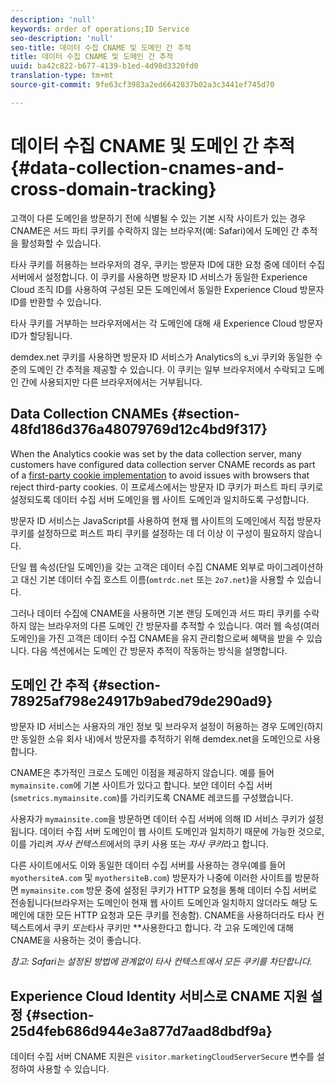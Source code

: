 ```yaml
---
description: 'null'
keywords: order of operations;ID Service
seo-description: 'null'
seo-title: 데이터 수집 CNAME 및 도메인 간 추적
title: 데이터 수집 CNAME 및 도메인 간 추적
uuid: ba42c822-b677-4139-b1ed-4d98d3320fd0
translation-type: tm+mt
source-git-commit: 9fe63cf3983a2ed6642837b02a3c3441ef745d70

---
```



# 데이터 수집 CNAME 및 도메인 간 추적{#data-collection-cnames-and-cross-domain-tracking}

고객이 다른 도메인을 방문하기 전에 식별될 수 있는 기본 시작 사이트가 있는 경우 CNAME은 서드 파티 쿠키를 수락하지 않는 브라우저(예: Safari)에서 도메인 간 추적을 활성화할 수 있습니다.

타사 쿠키를 허용하는 브라우저의 경우, 쿠키는 방문자 ID에 대한 요청 중에 데이터 수집 서버에서 설정합니다. 이 쿠키를 사용하면 방문자 ID 서비스가 동일한 Experience Cloud 조직 ID를 사용하여 구성된 모든 도메인에서 동일한 Experience Cloud 방문자 ID를 반환할 수 있습니다.

타사 쿠키를 거부하는 브라우저에서는 각 도메인에 대해 새 Experience Cloud 방문자 ID가 할당됩니다.

demdex.net 쿠키를 사용하면 방문자 ID 서비스가 Analytics의 s_vi 쿠키와 동일한 수준의 도메인 간 추적을 제공할 수 있습니다. 이 쿠키는 일부 브라우저에서 수락되고 도메인 간에 사용되지만 다른 브라우저에서는 거부됩니다.

## Data Collection CNAMEs {#section-48fd186d376a48079769d12c4bd9f317}

When the Analytics cookie was set by the data collection server, many customers have configured data collection server CNAME records as part of a [first-party cookie implementation](https://docs.adobe.com/content/help/en/core-services/interface/ec-cookies/cookies-first-party.html) to avoid issues with browsers that reject third-party cookies. 이 프로세스에서는 방문자 ID 쿠키가 퍼스트 파티 쿠키로 설정되도록 데이터 수집 서버 도메인을 웹 사이트 도메인과 일치하도록 구성합니다.

방문자 ID 서비스는 JavaScript를 사용하여 현재 웹 사이트의 도메인에서 직접 방문자 쿠키를 설정하므로 퍼스트 파티 쿠키를 설정하는 데 더 이상 이 구성이 필요하지 않습니다.

단일 웹 속성(단일 도메인)을 갖는 고객은 데이터 수집 CNAME 외부로 마이그레이션하고 대신 기본 데이터 수집 호스트 이름(`omtrdc.net` 또는 `2o7.net`)을 사용할 수 있습니다.

그러나 데이터 수집에 CNAME을 사용하면 기본 랜딩 도메인과 서드 파티 쿠키를 수락하지 않는 브라우저의 다른 도메인 간 방문자를 추적할 수 있습니다. 여러 웹 속성(여러 도메인)을 가진 고객은 데이터 수집 CNAME을 유지 관리함으로써 혜택을 받을 수 있습니다. 다음 섹션에서는 도메인 간 방문자 추적이 작동하는 방식을 설명합니다.

## 도메인 간 추적 {#section-78925af798e24917b9abed79de290ad9}

방문자 ID 서비스는 사용자의 개인 정보 및 브라우저 설정이 허용하는 경우 도메인(하지만 동일한 소유 회사 내)에서 방문자를 추적하기 위해 demdex.net을 도메인으로 사용합니다.

CNAME은 추가적인 크로스 도메인 이점을 제공하지 않습니다. 예를 들어 `mymainsite.com`에 기본 사이트가 있다고 합니다. 보안 데이터 수집 서버(`smetrics.mymainsite.com`)를 가리키도록 CNAME 레코드를 구성했습니다.

사용자가 `mymainsite.com`을 방문하면 데이터 수집 서버에 의해 ID 서비스 쿠키가 설정됩니다. 데이터 수집 서버 도메인이 웹 사이트 도메인과 일치하기 때문에 가능한 것으로, 이를 가리켜 *자사 컨텍스트*&#x200B;에서의 쿠키 사용 또는 *자사 쿠키*&#x200B;라고 합니다.

다른 사이트에서도 이와 동일한 데이터 수집 서버를 사용하는 경우(예를 들어 `myothersiteA.com` 및 `myothersiteB.com`) 방문자가 나중에 이러한 사이트를 방문하면 `mymainsite.com` 방문 중에 설정된 쿠키가 HTTP 요청을 통해 데이터 수집 서버로 전송됩니다(브라우저는 도메인이 현재 웹 사이트 도메인과 일치하지 않더라도 해당 도메인에 대한 모든 HTTP 요청과 모든 쿠키를 전송함). CNAME을 사용하더라도 타사 컨텍스트에서 쿠키 *또는*&#x200B;타사 쿠키만 **&#x200B;사용한다고 합니다. 각 고유 도메인에 대해 CNAME을 사용하는 것이 좋습니다.

*참고: Safari는 설정된 방법에 관계없이 타사 컨텍스트에서 모든 쿠키를 차단합니다.*

## Experience Cloud Identity 서비스로 CNAME 지원 설정 {#section-25d4feb686d944e3a877d7aad8dbdf9a}

데이터 수집 서버 CNAME 지원은 `visitor.marketingCloudServerSecure` 변수를 설정하여 사용할 수 있습니다.
